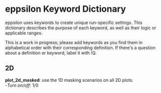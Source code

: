 # eppsilon Keyword Dictionary
eppsilon uses keywords to create unique run-specific settings. This dictionary describes the purpose of each keyword, as well as their logic or applicable ranges.

This is a work in progress; please add keywords as you find them in alphabetical order with their corresponding definition. If there's a question about a definition or keyword, label it with !Q.

## 2D 

**plot_2d_masked**: use the 1D masking scenarios on all 2D plots. <br />
  -*Turn on/off*: 1/0 <br />
